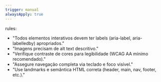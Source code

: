 ```yaml
---
trigger: manual
alwaysApply: true
---
```

rules:
  - "Todos elementos interativos devem ter labels (aria-label, aria-labelledby) apropriados."
  - "Imagens precisam de alt text descritivo."
  - "Verifique contraste de cores para legibilidade (WCAG AA mínimo recomendado)."
  - "Assegure navegação completa via teclado e foco visível."
  - "Use landmarks e semântica HTML correta (header, main, nav, footer, etc.)."
